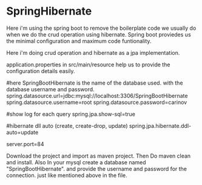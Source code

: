 # SpringHibernate

Here i'm using the spring boot to remove the boilerplate code we usually do when we do the crud operation using hibernate.
Spring boot proviedes us the minimal configuration and maximum code funtionality.

Here i'm doing crud operation and hibernate as a jpa implementation.

application.properties in src/main/resource help us to provide the configuration details easily.

#here SpringBootHibernate is the name of the database used. with the database username and password.
spring.datasource.url=jdbc:mysql://localhost:3306/SpringBootHibernate
spring.datasource.username=root
spring.datasource.password=carinov

#show log for each query
spring.jpa.show-sql=true

#hibernate dll auto (create, create-drop, update)
spring.jpa.hibernate.ddl-auto=update

server.port=84

Download the project and import as maven project.
Then Do maven clean and install.
Also In your mysql create a database named "SpringBootHibernate".
and provide the username and password for the connection.
just like mentioned above in the file.
